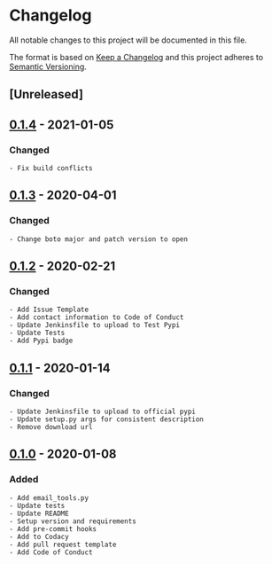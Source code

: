 # Changelog
All notable changes to this project will be documented in this file.

The format is based on [Keep a Changelog](http://keepachangelog.com/en/1.0.0/)
and this project adheres to [Semantic Versioning](http://semver.org/spec/v2.0.0.html).

## [Unreleased]

## [0.1.4] - 2021-01-05
### Changed
    - Fix build conflicts

## [0.1.3] - 2020-04-01
### Changed
    - Change boto major and patch version to open

## [0.1.2] - 2020-02-21
### Changed
    - Add Issue Template
    - Add contact information to Code of Conduct
    - Update Jenkinsfile to upload to Test Pypi
    - Update Tests
    - Add Pypi badge


## [0.1.1] - 2020-01-14
### Changed
    - Update Jenkinsfile to upload to official pypi
    - Update setup.py args for consistent description
    - Remove download url

## [0.1.0] - 2020-01-08
### Added
    - Add email_tools.py
    - Update tests
    - Update README
    - Setup version and requirements
    - Add pre-commit hooks
    - Add to Codacy
    - Add pull request template
    - Add Code of Conduct

[0.1.4]: https://github.com/equinoxfitness/datacoco-email_tools/compare/0.1.3...0.1.4
[0.1.3]: https://github.com/equinoxfitness/datacoco-email_tools/compare/0.1.2...0.1.3
[0.1.2]: https://github.com/equinoxfitness/datacoco-email_tools/compare/0.1.1...0.1.2
[0.1.1]: https://github.com/equinoxfitness/datacoco-email_tools/compare/0.1.0...0.1.1
[0.1.0]: https://github.com/equinoxfitness/datacoco-email_tools/releases/tag/0.1.0

